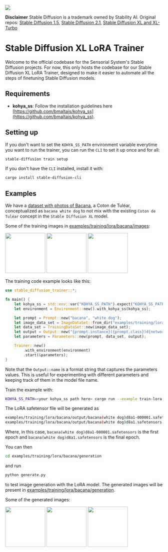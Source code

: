[![](https://dcbadge.vercel.app/api/server/rzaesS82MT)](https://discord.gg/rzaesS82MT)

**Disclaimer** Stable Diffusion is a trademark owned by Stability AI. Original repos: [Stable Diffusion 1.5](https://github.com/runwayml/stable-diffusion), [Stable Diffusion 2.1](https://github.com/Stability-AI/stablediffusion), [Stable Diffusion XL and XL-Turbo](https://github.com/Stability-AI/stablediffusion)

# Stable Diffusion XL LoRA Trainer

Welcome to the official codebase for the Sensorial System's Stable Diffusion projects. For now, this only hosts the codebase for our Stable Diffusion XL LoRA Trainer, designed to make it easier to automate all the steps of finetuning Stable Diffusion models.

## Requirements

- **kohya_ss**: Follow the installation guidelines here [https://github.com/bmaltais/kohya_ss](https://github.com/bmaltais/kohya_ss).

## Setting up

If you don't want to set the `KOHYA_SS_PATH` environment variable everytime you want to run the trainer, you can run the `CLI` to set it up once and for all:

```bash
stable-diffusion train setup
```

If you don't have the `CLI` installed, install it with:

```bash
cargo install stable-diffusion-cli
```

## Examples

We have a [dataset with photos of Bacana](examples/training/lora/bacana/images), a Coton de Tuléar, conceptualized as `bacana white dog` to not mix with the existing `Coton de Tuléar` concept in the `Stable Diffusion XL` model.

Some of the training images in [examples/training/lora/bacana/images](examples/training/lora/bacana/images):
<p>
<img src="https://raw.githubusercontent.com/sensorial-systems/stable-diffusion/main/examples/training/lora/bacana/images/IMG_5175.PNG" width="128">
<img src="https://raw.githubusercontent.com/sensorial-systems/stable-diffusion/main/examples/training/lora/bacana/images/IMG_5176.PNG" width="128">
<img src="https://raw.githubusercontent.com/sensorial-systems/stable-diffusion/main/examples/training/lora/bacana/images/IMG_5180.PNG" width="128">
</p>

The training code example looks like this:

```rust
use stable_diffusion_trainer::*;

fn main() {
    let kohya_ss = std::env::var("KOHYA_SS_PATH").expect("KOHYA_SS_PATH not set");
    let environment = Environment::new().with_kohya_ss(kohya_ss);

    let prompt = Prompt::new("bacana", "white dog");
    let image_data_set = ImageDataSet::from_dir("examples/training/lora/bacana/images");
    let data_set = TrainingDataSet::new(image_data_set);
    let output = Output::new("{prompt.instance}({prompt.class})d{network.dimension}a{network.alpha}", "examples/training/lora/bacana/output");
    let parameters = Parameters::new(prompt, data_set, output);

    Trainer::new()
        .with_environment(environment)
        .start(&parameters);
}
```

Note that the `Output::name` is a format string that captures the parameters values. This is useful for experimenting with different parameters and keeping track of them in the model file name.

Train the example with:
```bash
KOHYA_SS_PATH=<your kohya_ss path here> cargo run --example train-lora
```

The LoRA safetensor file will be generated as
```bash
examples/training/lora/bacana/output/bacana(white dog)d8a1-000001.safetensors
examples/training/lora/bacana/output/bacana(white dog)d8a1.safetensors
```

Where, in this case, `bacana(white dog)d8a1-000001.safetensors` is the first epoch and `bacana(white dog)d8a1.safetensors` is the final epoch.

You can then
```bash
cd examples/training/lora/bacana/generation
```
and run
```bash
python generate.py
```
to test image generation with the LoRA model. The generated images will be present in [examples/training/lora/bacana/generation](examples/training/lora/bacana/generation).

Some of the generated images:
<p>
<img src="https://raw.githubusercontent.com/sensorial-systems/stable-diffusion/main/examples/training/lora/bacana/generation/bacana as a fireman.png" width="128" />
<img src="https://raw.githubusercontent.com/sensorial-systems/stable-diffusion/main/examples/training/lora/bacana/generation/bacana as a scientist.png" width="128" />
<img src="https://raw.githubusercontent.com/sensorial-systems/stable-diffusion/main/examples/training/lora/bacana/generation/bacana as an astronaut.png" width="128" />
</p>
